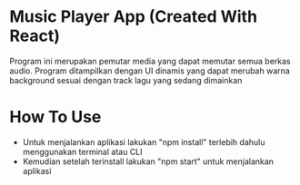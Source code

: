 # Music Player App (Created With React)
Program ini merupakan pemutar media yang dapat memutar semua berkas audio. Program ditampilkan dengan UI dinamis yang dapat merubah warna background sesuai dengan track lagu yang sedang dimainkan

# How To Use
- Untuk menjalankan aplikasi lakukan "npm install" terlebih dahulu menggunakan terminal atau CLI
- Kemudian setelah terinstall lakukan "npm start" untuk menjalankan aplikasi
 
 
